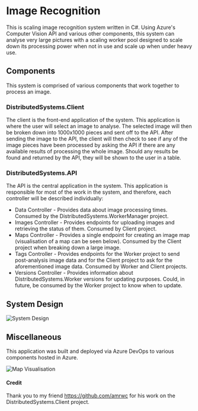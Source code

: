 # Image Recognition

This is scaling image recognition system written in C#. Using Azure's Computer Vision API and various other components, this system can analyse very large pictures with a scaling worker pool designed to scale down its processing power when not in use and scale up when under heavy use.

## Components

This system is comprised of various components that work together to process an image.

### DistributedSystems.Client

The client is the front-end application of the system. This application is where the user will select an image to analyse. The selected image will then be broken down into 1000x1000 pieces and sent off to the API. After sending the image to the API, the client will then check to see if any of the image pieces have been processed by asking the API if there are any available results of processing the whole image. Should any results be found and returned by the API, they will be shown to the user in a table.

### DistributedSystems.API

The API is the central application in the system. This application is responsible for most of the work in the system, and therefore, each controller will be described individually:
* Data Controller - Provides data about image processing times. Consumed by the DistributedSystems.WorkerManager project. 
* Images Controller - Provides endpoints for uploading images and retrieving the status of them. Consumed by Client project.
* Maps Controller - Provides a single endpoint for creating an image map (visualisation of a map can be seen below). Consumed by the Client project when breaking down a large image.
* Tags Controller - Provides endpoints for the Worker project to send post-analysis image data and for the Client project to ask for the aforementioned image data. Consumed by Worker and Client projects.
* Versions Controller - Provides information about DistributedSystems.Worker versions for updating purposes. Could, in future, be consumed by the Worker project to know when to update.

## System Design

![System Design](https://github.com/faibz/image-recognition/blob/master/systemdesign.png "System Design")

## Miscellaneous

This application was built and deployed via Azure DevOps to various components hosted in Azure.

![Map Visualisation](https://github.com/faibz/image-recognition/blob/master/mapvisualisation.png "Map Visualisation")

#### Credit

Thank you to my friend https://github.com/amrwc for his work on the DistributedSystems.Client project.
